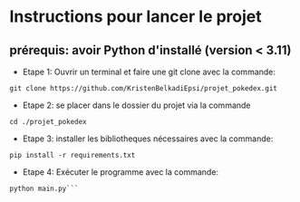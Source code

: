 # Instructions pour lancer le projet
## prérequis: avoir Python d'installé (version < 3.11)

- Etape 1: Ouvrir un terminal et faire une git clone avec la commande:

```Shell
git clone https://github.com/KristenBelkadiEpsi/projet_pokedex.git
```
- Etape 2: se placer dans le dossier du projet via la commande

```Shell
cd ./projet_pokedex
```
- Etape 3: installer les bibliotheques nécessaires avec la commande:

```Shell
pip install -r requirements.txt
```

- Etape 4: Exécuter le programme avec la commande:

```Shell
python main.py```
